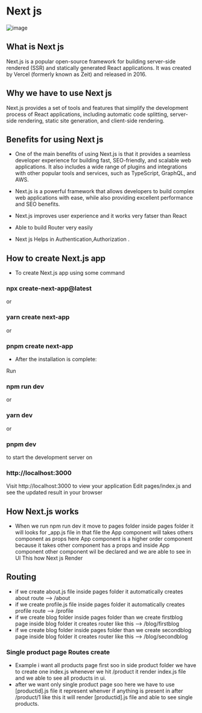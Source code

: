 
# Next js
![image](https://user-images.githubusercontent.com/68199110/235839628-827d925b-5a82-4ccf-aa52-73d28d4e727a.png)

##  What is Next js

Next.js is a popular open-source framework for building server-side rendered (SSR) and statically generated React applications. It was created by Vercel (formerly known as Zeit) and released in 2016.

## Why we have to use Next js

Next.js provides a set of tools and features that simplify the development process of React applications, including automatic code splitting, server-side rendering, static site generation, and client-side rendering.

## Benefits for using Next js

- One of the main benefits of using Next.js is that it provides a seamless developer experience for building fast, SEO-friendly, and scalable web applications. It also includes a wide range of plugins and integrations with other popular tools and services, such as TypeScript, GraphQL, and AWS.

- Next.js is a powerful framework that allows developers to build complex web applications with ease, while also providing excellent performance and SEO benefits.

- Next.js improves user experience and it works very fatser than React 

- Able to build Router very easily 

- Next js Helps in Authentication,Authorization .

## How to create Next.js app

- To create Next.js app using some command 

### npx create-next-app@latest
 or
### yarn create next-app
 or
### pnpm create next-app

- After the installation is complete:

Run  
### npm run dev 
or  
### yarn dev 
or  
### pnpm dev 

to start the development server on 
### http://localhost:3000
Visit http://localhost:3000 to view your application
Edit pages/index.js and see the updated result in your browser

## How Next.js works

- When we run npm run dev it move to pages folder inside pages folder  it will looks for _app.js file in that file the App component will takes others component as props here App component is a higher order component because it takes other component has a props and inside App component other component wil be declared and we are able to see in UI This how Next js Render 



## Routing 
- if we create about.js file inside pages folder  it automatically creates about route --> /about
- if we create profile.js file inside pages folder  it automatically creates profile route --> /profile
- if we create blog folder inside pages folder than we create firstblog page inside blog folder it creates router like this --> /blog/firstblog
- if we create blog folder inside pages folder than we create secondblog page inside blog folder it creates router like this --> /blog/secondblog


### Single product page Routes create
- Example i want all products page first soo in side product folder we have to create one index.js whenever we hit /product it render index.js file and we able to see all products in ui. 
- after we want only single product page soo here we have to use [productid].js file it represent whenver if anything is present in after /product/1 like this it will render [productid].js file and able to see single products.






